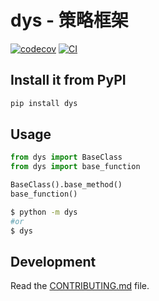 # dys - 策略框架

[![codecov](https://codecov.io/gh/ryanzhang/dys/branch/main/graph/badge.svg?token=dys_token_here)](https://codecov.io/gh/ryanzhang/dys)
[![CI](https://github.com/ryanzhang/dys/actions/workflows/main.yml/badge.svg)](https://github.com/ryanzhang/dys/actions/workflows/main.yml)



## Install it from PyPI

```bash
pip install dys
```

## Usage

```py
from dys import BaseClass
from dys import base_function

BaseClass().base_method()
base_function()
```

```bash
$ python -m dys
#or
$ dys
```

## Development

Read the [CONTRIBUTING.md](CONTRIBUTING.md) file.
